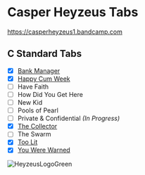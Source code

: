 
# Casper Heyzeus Tabs

<https://casperheyzeus1.bandcamp.com>

## C Standard Tabs

- [x] [Bank Manager](/C%20Standard%20Tabs/Bank%20Manager%20Tab.md)
- [x] [Happy Cum Week](/C%20Standard%20Tabs/Happy%20Cum%20Week%20Tab.md)
- [ ] Have Faith
- [ ] How Did You Get Here
- [ ] New Kid
- [ ] Pools of Pearl
- [ ] Private & Confidential _(In Progress)_
- [x] [The Collector](/C%20Standard%20Tabs/The%20Collector%20Tab.md)
- [ ] The Swarm
- [x] [Too Lit](C%20Standard%20Tabs/Too%20Lit%20Tab.md)
- [x] [You Were Warned](/C%20Standard%20Tabs/You%20Were%20Warned%20Tab.md)

![HeyzeusLogoGreen](https://user-images.githubusercontent.com/91059083/150850411-97e8c540-13ba-4486-9adc-54a8bc9c8538.png)
